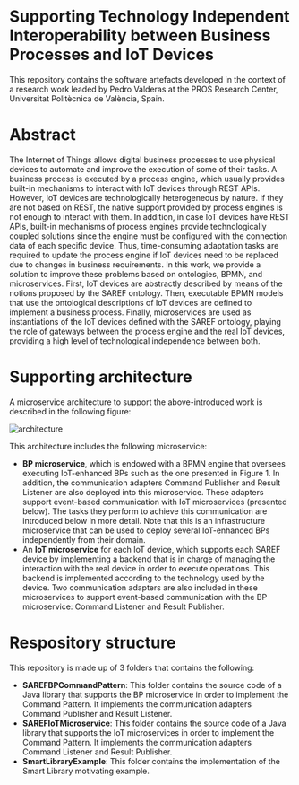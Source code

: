# Supporting Technology Independent Interoperability between Business Processes and IoT Devices

This repository contains the software artefacts developed in the context of a research work leaded by Pedro Valderas at the PROS Research Center, Universitat Politècnica de València, Spain.

# Abstract
The Internet of Things allows digital business processes to use physical devices to automate and improve the execution of some of their tasks. A business process is executed by a process engine, which usually provides built-in mechanisms to interact with IoT devices through REST APIs. However, IoT devices are technologically heterogeneous by nature. If they are not based on REST, the native support provided by process engines is not enough to interact with them. In addition, in case IoT devices have REST APIs, built-in mechanisms of process engines provide technologically coupled solutions since the engine must be configured with the connection data of each specific device. Thus, time-consuming adaptation tasks are required to update the process engine if IoT devices need to be replaced due to changes in business requirements. In this work, we provide a solution to improve these problems based on ontologies, BPMN, and microservices. First, IoT devices are abstractly described by means of the notions proposed by the SAREF ontology. Then, executable BPMN models that use the ontological descriptions of IoT devices are defined to implement a business process. Finally, microservices are used as instantiations of the IoT devices defined with the SAREF ontology, playing the role of gateways between the process engine and the real IoT devices, providing a high level of technological independence between both.

# Supporting architecture
A microservice architecture to support the above-introduced work is described in the following figure:

![architecture](./architecture.jpg "Proposed Architecture") 

This architecture includes the following microservice:
- **BP microservice**, which is endowed with a BPMN engine that oversees executing IoT-enhanced BPs such as the one presented in Figure 1. In addition, the communication adapters Command Publisher and Result Listener are also deployed into this microservice. These adapters support event-based communication with IoT microservices (presented below). The tasks they perform to achieve this communication are introduced below in more detail. Note that this is an infrastructure microservice that can be used to deploy several IoT-enhanced BPs independently from their domain.
- An **IoT microservice** for each IoT device, which supports each SAREF device by implementing a backend that is in charge of managing the interaction with the real device in order to execute operations. This backend is implemented according to the technology used by the device. Two communication adapters are also included in these microservices to support event-based communication with the BP microservice: Command Listener and Result Publisher.

# Respository structure

This repository is made up of 3 folders that contains the following:

- **SAREFBPCommandPattern**: This folder contains the source code of a Java library that supports the BP microservice in order to implement the Command Pattern. It implements the communication adapters Command Publisher and Result Listener.
- **SAREFIoTMicroservice**: This folder contains the source code of a Java library that supports the IoT microservices in order to implement the Command Pattern. It implements the communication adapters Command Listener and Result Publisher.
- **SmartLibraryExample**: This folder contains the implementation of the Smart Library motivating example.
